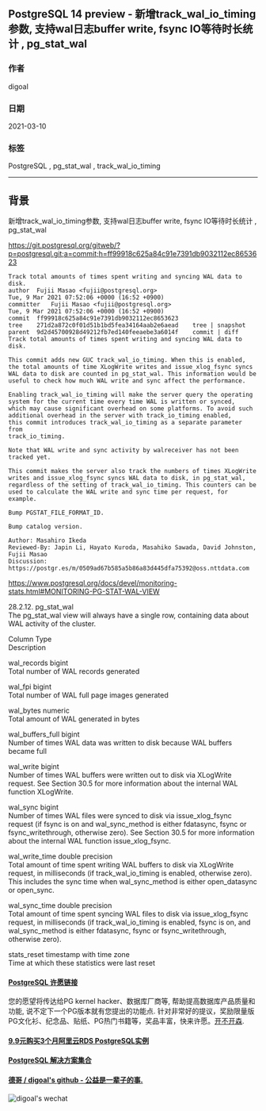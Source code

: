 ## PostgreSQL 14 preview - 新增track_wal_io_timing参数, 支持wal日志buffer write, fsync IO等待时长统计 , pg_stat_wal  
        
### 作者        
digoal        
        
### 日期        
2021-03-10         
        
### 标签        
PostgreSQL , pg_stat_wal , track_wal_io_timing   
        
----        
        
## 背景     
新增track_wal_io_timing参数, 支持wal日志buffer write, fsync IO等待时长统计 , pg_stat_wal  
  
  
https://git.postgresql.org/gitweb/?p=postgresql.git;a=commit;h=ff99918c625a84c91e7391db9032112ec8653623  
  
```  
Track total amounts of times spent writing and syncing WAL data to disk.  
author	Fujii Masao <fujii@postgresql.org>	  
Tue, 9 Mar 2021 07:52:06 +0000 (16:52 +0900)  
committer	Fujii Masao <fujii@postgresql.org>	  
Tue, 9 Mar 2021 07:52:06 +0000 (16:52 +0900)  
commit	ff99918c625a84c91e7391db9032112ec8653623  
tree	271d2a872c0f01d51b1bd5fea34164aab2e6aead	tree | snapshot  
parent	9d2d45700928d49212fb7ed140feeaebe3a6014f	commit | diff  
Track total amounts of times spent writing and syncing WAL data to disk.  
  
This commit adds new GUC track_wal_io_timing. When this is enabled,  
the total amounts of time XLogWrite writes and issue_xlog_fsync syncs  
WAL data to disk are counted in pg_stat_wal. This information would be  
useful to check how much WAL write and sync affect the performance.  
  
Enabling track_wal_io_timing will make the server query the operating  
system for the current time every time WAL is written or synced,  
which may cause significant overhead on some platforms. To avoid such  
additional overhead in the server with track_io_timing enabled,  
this commit introduces track_wal_io_timing as a separate parameter from  
track_io_timing.  
  
Note that WAL write and sync activity by walreceiver has not been tracked yet.  
  
This commit makes the server also track the numbers of times XLogWrite  
writes and issue_xlog_fsync syncs WAL data to disk, in pg_stat_wal,  
regardless of the setting of track_wal_io_timing. This counters can be  
used to calculate the WAL write and sync time per request, for example.  
  
Bump PGSTAT_FILE_FORMAT_ID.  
  
Bump catalog version.  
  
Author: Masahiro Ikeda  
Reviewed-By: Japin Li, Hayato Kuroda, Masahiko Sawada, David Johnston, Fujii Masao  
Discussion: https://postgr.es/m/0509ad67b585a5b86a83d445dfa75392@oss.nttdata.com  
```  
  
https://www.postgresql.org/docs/devel/monitoring-stats.html#MONITORING-PG-STAT-WAL-VIEW  
  
28.2.12. pg_stat_wal  
The pg_stat_wal view will always have a single row, containing data about WAL activity of the cluster.  
  
Column Type  
Description  
  
wal_records bigint  
Total number of WAL records generated  
  
wal_fpi bigint  
Total number of WAL full page images generated  
  
wal_bytes numeric  
Total amount of WAL generated in bytes  
  
wal_buffers_full bigint  
Number of times WAL data was written to disk because WAL buffers became full  
  
wal_write bigint  
Number of times WAL buffers were written out to disk via XLogWrite request. See Section 30.5 for more information about the internal WAL function XLogWrite.  
  
wal_sync bigint  
Number of times WAL files were synced to disk via issue_xlog_fsync request (if fsync is on and wal_sync_method is either fdatasync, fsync or fsync_writethrough, otherwise zero). See Section 30.5 for more information about the internal WAL function issue_xlog_fsync.  
  
wal_write_time double precision  
Total amount of time spent writing WAL buffers to disk via XLogWrite request, in milliseconds (if track_wal_io_timing is enabled, otherwise zero). This includes the sync time when wal_sync_method is either open_datasync or open_sync.  
  
wal_sync_time double precision  
Total amount of time spent syncing WAL files to disk via issue_xlog_fsync request, in milliseconds (if track_wal_io_timing is enabled, fsync is on, and wal_sync_method is either fdatasync, fsync or fsync_writethrough, otherwise zero).  
  
stats_reset timestamp with time zone  
Time at which these statistics were last reset  
  
  
#### [PostgreSQL 许愿链接](https://github.com/digoal/blog/issues/76 "269ac3d1c492e938c0191101c7238216")
您的愿望将传达给PG kernel hacker、数据库厂商等, 帮助提高数据库产品质量和功能, 说不定下一个PG版本就有您提出的功能点. 针对非常好的提议，奖励限量版PG文化衫、纪念品、贴纸、PG热门书籍等，奖品丰富，快来许愿。[开不开森](https://github.com/digoal/blog/issues/76 "269ac3d1c492e938c0191101c7238216").  
  
  
#### [9.9元购买3个月阿里云RDS PostgreSQL实例](https://www.aliyun.com/database/postgresqlactivity "57258f76c37864c6e6d23383d05714ea")
  
  
#### [PostgreSQL 解决方案集合](https://yq.aliyun.com/topic/118 "40cff096e9ed7122c512b35d8561d9c8")
  
  
#### [德哥 / digoal's github - 公益是一辈子的事.](https://github.com/digoal/blog/blob/master/README.md "22709685feb7cab07d30f30387f0a9ae")
  
  
![digoal's wechat](../pic/digoal_weixin.jpg "f7ad92eeba24523fd47a6e1a0e691b59")
  
